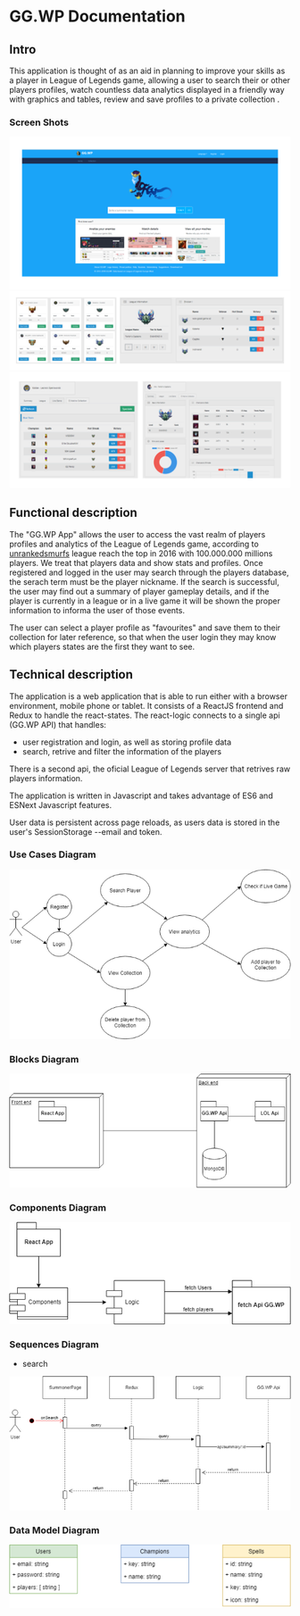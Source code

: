 # GG.WP Documentation

## Intro

This application is thought of as an aid in planning to improve your skills as a player in League of Legends game, allowing a user to search their or other players profiles, watch countless data analytics displayed in a friendly way with graphics and tables, review and save profiles to a private collection .

### Screen Shots

![](images/full-home-side.png)
![](images/collection-side.png)
![](images/spectate-side.png)

## Functional description

The "GG.WP App" allows the user to access the vast realm of players profiles and analytics of the League of Legends game, according to [unrankedsmurfs](https://www.unrankedsmurfs.com/blog/players-2017) league reach the top in 2016 with 100.000.000 millions players. We treat that players data and show stats and profiles. Once registered and logged in the user may search through the players database, the serach term must be the player nickname. If the search is successful, the user may find out a summary of player gameplay details, and if the player is currently in a league or in a live game it will be shown the proper information to informa the user of those events.

The user can select a player profile  as "favourites" and save them to their collection for later reference, so that when the user login they may know which players states are the first they want to see.

## Technical description

The application is a web application that is able to run either with a browser environment, mobile phone or tablet. It consists of a ReactJS frontend and Redux to handle the react-states. The react-logic connects to a single api (GG.WP API) that handles:

- user registration and login, as well as storing profile data
- search, retrive and filter the information of the players

There is a second api, the oficial League of Legends server that retrives raw players information.

The application is written in Javascript and takes advantage of ES6 and ESNext Javascript features.

User data is persistent across page reloads, as users data is stored in the user's SessionStorage --email and token.  

### Use Cases Diagram

![](images/use-cases.png)

### Blocks Diagram

![](images/block-diagram.png)

### Components Diagram

![](images/components-diagram.png)

### Sequences Diagram

- search

![](images/sequences-diagram.png)

### Data Model Diagram

![](images/data-model.png) 